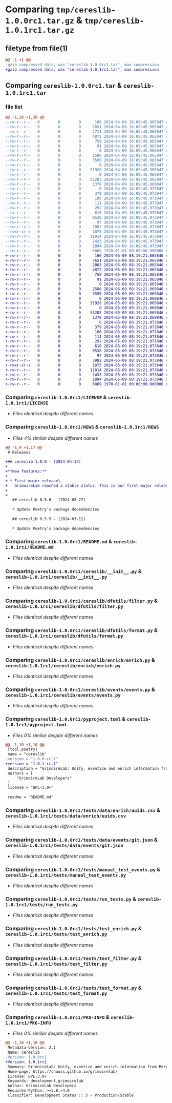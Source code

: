 # Comparing `tmp/cereslib-1.0.0rc1.tar.gz` & `tmp/cereslib-1.0.1rc1.tar.gz`

## filetype from file(1)

```diff
@@ -1 +1 @@
-gzip compressed data, was "cereslib-1.0.0rc1.tar", max compression
+gzip compressed data, was "cereslib-1.0.1rc1.tar", max compression
```

## Comparing `cereslib-1.0.0rc1.tar` & `cereslib-1.0.1rc1.tar`

### file list

```diff
@@ -1,28 +1,28 @@
--rw-r--r--   0        0        0      166 2024-04-09 16:09:45.965047 cereslib-1.0.0rc1/AUTHORS
--rw-r--r--   0        0        0     7651 2024-04-09 16:09:45.965047 cereslib-1.0.0rc1/LICENSE
--rw-r--r--   0        0        0     2711 2024-04-09 16:09:45.965047 cereslib-1.0.0rc1/NEWS
--rw-r--r--   0        0        0     4872 2024-04-09 16:09:45.965047 cereslib-1.0.0rc1/README.md
--rw-r--r--   0        0        0      759 2024-04-09 16:09:45.965047 cereslib-1.0.0rc1/cereslib/__init__.py
--rw-r--r--   0        0        0       91 2024-04-09 16:09:45.965047 cereslib-1.0.0rc1/cereslib/_version.py
--rw-r--r--   0        0        0        0 2024-04-09 16:09:45.965047 cereslib-1.0.0rc1/cereslib/dfutils/__init__.py
--rw-r--r--   0        0        0     2586 2024-04-09 16:09:45.965047 cereslib-1.0.0rc1/cereslib/dfutils/filter.py
--rw-r--r--   0        0        0     3595 2024-04-09 16:09:45.965047 cereslib-1.0.0rc1/cereslib/dfutils/format.py
--rw-r--r--   0        0        0        0 2024-04-09 16:09:45.965047 cereslib-1.0.0rc1/cereslib/enrich/__init__.py
--rw-r--r--   0        0        0    31928 2024-04-09 16:09:45.965047 cereslib-1.0.0rc1/cereslib/enrich/enrich.py
--rw-r--r--   0        0        0        0 2024-04-09 16:09:45.965047 cereslib-1.0.0rc1/cereslib/events/__init__.py
--rw-r--r--   0        0        0    35285 2024-04-09 16:09:45.965047 cereslib-1.0.0rc1/cereslib/events/events.py
--rw-r--r--   0        0        0     1370 2024-04-09 16:09:45.969047 cereslib-1.0.0rc1/pyproject.toml
--rw-r--r--   0        0        0        0 2024-04-09 16:09:45.973047 cereslib-1.0.0rc1/tests/__init__.py
--rw-r--r--   0        0        0      379 2024-04-09 16:09:45.973047 cereslib-1.0.0rc1/tests/data/enrich/authors.csv
--rw-r--r--   0        0        0      106 2024-04-09 16:09:45.973047 cereslib-1.0.0rc1/tests/data/enrich/onion.csv
--rw-r--r--   0        0        0      111 2024-04-09 16:09:45.973047 cereslib-1.0.0rc1/tests/data/enrich/pairprogramming.csv
--rw-r--r--   0        0        0      292 2024-04-09 16:09:45.973047 cereslib-1.0.0rc1/tests/data/enrich/timedifference.csv
--rw-r--r--   0        0        0      610 2024-04-09 16:09:45.973047 cereslib-1.0.0rc1/tests/data/enrich/uuids.csv
--rw-r--r--   0        0        0     9538 2024-04-09 16:09:45.973047 cereslib-1.0.0rc1/tests/data/events/git.json
--rw-r--r--   0        0        0       97 2024-04-09 16:09:45.973047 cereslib-1.0.0rc1/tests/data/projects_map.json
--rw-r--r--   0        0        0     3982 2024-04-09 16:09:45.973047 cereslib-1.0.0rc1/tests/manual_test_events.py
--rwxr-xr-x   0        0        0     1075 2024-04-09 16:09:45.973047 cereslib-1.0.0rc1/tests/run_tests.py
--rw-r--r--   0        0        0    11014 2024-04-09 16:09:45.973047 cereslib-1.0.0rc1/tests/test_enrich.py
--rw-r--r--   0        0        0     2433 2024-04-09 16:09:45.973047 cereslib-1.0.0rc1/tests/test_filter.py
--rw-r--r--   0        0        0     1894 2024-04-09 16:09:45.973047 cereslib-1.0.0rc1/tests/test_format.py
--rw-r--r--   0        0        0     6069 1970-01-01 00:00:00.000000 cereslib-1.0.0rc1/PKG-INFO
+-rw-r--r--   0        0        0      166 2024-05-09 08:19:21.065846 cereslib-1.0.1rc1/AUTHORS
+-rw-r--r--   0        0        0     7651 2024-05-09 08:19:21.065846 cereslib-1.0.1rc1/LICENSE
+-rw-r--r--   0        0        0     2863 2024-05-09 08:19:21.065846 cereslib-1.0.1rc1/NEWS
+-rw-r--r--   0        0        0     4872 2024-05-09 08:19:21.065846 cereslib-1.0.1rc1/README.md
+-rw-r--r--   0        0        0      759 2024-05-09 08:19:21.065846 cereslib-1.0.1rc1/cereslib/__init__.py
+-rw-r--r--   0        0        0       91 2024-05-09 08:19:21.065846 cereslib-1.0.1rc1/cereslib/_version.py
+-rw-r--r--   0        0        0        0 2024-05-09 08:19:21.065846 cereslib-1.0.1rc1/cereslib/dfutils/__init__.py
+-rw-r--r--   0        0        0     2586 2024-05-09 08:19:21.069846 cereslib-1.0.1rc1/cereslib/dfutils/filter.py
+-rw-r--r--   0        0        0     3595 2024-05-09 08:19:21.069846 cereslib-1.0.1rc1/cereslib/dfutils/format.py
+-rw-r--r--   0        0        0        0 2024-05-09 08:19:21.069846 cereslib-1.0.1rc1/cereslib/enrich/__init__.py
+-rw-r--r--   0        0        0    31928 2024-05-09 08:19:21.069846 cereslib-1.0.1rc1/cereslib/enrich/enrich.py
+-rw-r--r--   0        0        0        0 2024-05-09 08:19:21.069846 cereslib-1.0.1rc1/cereslib/events/__init__.py
+-rw-r--r--   0        0        0    35285 2024-05-09 08:19:21.069846 cereslib-1.0.1rc1/cereslib/events/events.py
+-rw-r--r--   0        0        0     1370 2024-05-09 08:19:21.069846 cereslib-1.0.1rc1/pyproject.toml
+-rw-r--r--   0        0        0        0 2024-05-09 08:19:21.073846 cereslib-1.0.1rc1/tests/__init__.py
+-rw-r--r--   0        0        0      379 2024-05-09 08:19:21.073846 cereslib-1.0.1rc1/tests/data/enrich/authors.csv
+-rw-r--r--   0        0        0      106 2024-05-09 08:19:21.073846 cereslib-1.0.1rc1/tests/data/enrich/onion.csv
+-rw-r--r--   0        0        0      111 2024-05-09 08:19:21.073846 cereslib-1.0.1rc1/tests/data/enrich/pairprogramming.csv
+-rw-r--r--   0        0        0      292 2024-05-09 08:19:21.073846 cereslib-1.0.1rc1/tests/data/enrich/timedifference.csv
+-rw-r--r--   0        0        0      610 2024-05-09 08:19:21.073846 cereslib-1.0.1rc1/tests/data/enrich/uuids.csv
+-rw-r--r--   0        0        0     9538 2024-05-09 08:19:21.073846 cereslib-1.0.1rc1/tests/data/events/git.json
+-rw-r--r--   0        0        0       97 2024-05-09 08:19:21.073846 cereslib-1.0.1rc1/tests/data/projects_map.json
+-rw-r--r--   0        0        0     3982 2024-05-09 08:19:21.073846 cereslib-1.0.1rc1/tests/manual_test_events.py
+-rwxr-xr-x   0        0        0     1075 2024-05-09 08:19:21.073846 cereslib-1.0.1rc1/tests/run_tests.py
+-rw-r--r--   0        0        0    11014 2024-05-09 08:19:21.073846 cereslib-1.0.1rc1/tests/test_enrich.py
+-rw-r--r--   0        0        0     2433 2024-05-09 08:19:21.073846 cereslib-1.0.1rc1/tests/test_filter.py
+-rw-r--r--   0        0        0     1894 2024-05-09 08:19:21.073846 cereslib-1.0.1rc1/tests/test_format.py
+-rw-r--r--   0        0        0     6069 1970-01-01 00:00:00.000000 cereslib-1.0.1rc1/PKG-INFO
```

### Comparing `cereslib-1.0.0rc1/LICENSE` & `cereslib-1.0.1rc1/LICENSE`

 * *Files identical despite different names*

### Comparing `cereslib-1.0.0rc1/NEWS` & `cereslib-1.0.1rc1/NEWS`

 * *Files 4% similar despite different names*

```diff
@@ -1,9 +1,17 @@
 # Releases
 
+## cereslib 1.0.0 - (2024-04-13)
+
+**New features:**
+
+ * First major release\
+   GrimoireLab reached a stable status. This is our first major release.
+
+
   ## cereslib 0.5.6 - (2024-03-27)
   
   * Update Poetry's package dependencies
 
   ## cereslib 0.5.5 - (2024-03-12)
   
   * Update Poetry's package dependencies
```

### Comparing `cereslib-1.0.0rc1/README.md` & `cereslib-1.0.1rc1/README.md`

 * *Files identical despite different names*

### Comparing `cereslib-1.0.0rc1/cereslib/__init__.py` & `cereslib-1.0.1rc1/cereslib/__init__.py`

 * *Files identical despite different names*

### Comparing `cereslib-1.0.0rc1/cereslib/dfutils/filter.py` & `cereslib-1.0.1rc1/cereslib/dfutils/filter.py`

 * *Files identical despite different names*

### Comparing `cereslib-1.0.0rc1/cereslib/dfutils/format.py` & `cereslib-1.0.1rc1/cereslib/dfutils/format.py`

 * *Files identical despite different names*

### Comparing `cereslib-1.0.0rc1/cereslib/enrich/enrich.py` & `cereslib-1.0.1rc1/cereslib/enrich/enrich.py`

 * *Files identical despite different names*

### Comparing `cereslib-1.0.0rc1/cereslib/events/events.py` & `cereslib-1.0.1rc1/cereslib/events/events.py`

 * *Files identical despite different names*

### Comparing `cereslib-1.0.0rc1/pyproject.toml` & `cereslib-1.0.1rc1/pyproject.toml`

 * *Files 0% similar despite different names*

```diff
@@ -1,10 +1,10 @@
 [tool.poetry]
 name = "cereslib"
-version = "1.0.0-rc.1"
+version = "1.0.1-rc.1"
 description = "GrimoireLab: Unify, eventize and enrich information from Perceval"
 authors = [
     "GrimoireLab Developers"
 ]
 license = "GPL-3.0+"
 
 readme = "README.md"
```

### Comparing `cereslib-1.0.0rc1/tests/data/enrich/uuids.csv` & `cereslib-1.0.1rc1/tests/data/enrich/uuids.csv`

 * *Files identical despite different names*

### Comparing `cereslib-1.0.0rc1/tests/data/events/git.json` & `cereslib-1.0.1rc1/tests/data/events/git.json`

 * *Files identical despite different names*

### Comparing `cereslib-1.0.0rc1/tests/manual_test_events.py` & `cereslib-1.0.1rc1/tests/manual_test_events.py`

 * *Files identical despite different names*

### Comparing `cereslib-1.0.0rc1/tests/run_tests.py` & `cereslib-1.0.1rc1/tests/run_tests.py`

 * *Files identical despite different names*

### Comparing `cereslib-1.0.0rc1/tests/test_enrich.py` & `cereslib-1.0.1rc1/tests/test_enrich.py`

 * *Files identical despite different names*

### Comparing `cereslib-1.0.0rc1/tests/test_filter.py` & `cereslib-1.0.1rc1/tests/test_filter.py`

 * *Files identical despite different names*

### Comparing `cereslib-1.0.0rc1/tests/test_format.py` & `cereslib-1.0.1rc1/tests/test_format.py`

 * *Files identical despite different names*

### Comparing `cereslib-1.0.0rc1/PKG-INFO` & `cereslib-1.0.1rc1/PKG-INFO`

 * *Files 0% similar despite different names*

```diff
@@ -1,10 +1,10 @@
 Metadata-Version: 2.1
 Name: cereslib
-Version: 1.0.0rc1
+Version: 1.0.1rc1
 Summary: GrimoireLab: Unify, eventize and enrich information from Perceval
 Home-page: https://chaoss.github.io/grimoirelab/
 License: GPL-3.0+
 Keywords: development,grimoirelab
 Author: GrimoireLab Developers
 Requires-Python: >=3.8,<4.0
 Classifier: Development Status :: 5 - Production/Stable
```

